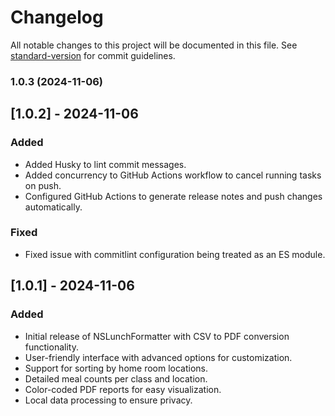 # Changelog

All notable changes to this project will be documented in this file. See [standard-version](https://github.com/conventional-changelog/standard-version) for commit guidelines.

### 1.0.3 (2024-11-06)

## [1.0.2] - 2024-11-06

### Added

-   Added Husky to lint commit messages.
-   Added concurrency to GitHub Actions workflow to cancel running tasks on push.
-   Configured GitHub Actions to generate release notes and push changes automatically.

### Fixed

-   Fixed issue with commitlint configuration being treated as an ES module.

## [1.0.1] - 2024-11-06

### Added

-   Initial release of NSLunchFormatter with CSV to PDF conversion functionality.
-   User-friendly interface with advanced options for customization.
-   Support for sorting by home room locations.
-   Detailed meal counts per class and location.
-   Color-coded PDF reports for easy visualization.
-   Local data processing to ensure privacy.
